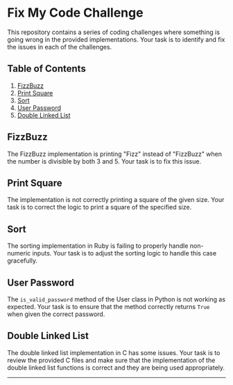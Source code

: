 # Fix My Code Challenge

This repository contains a series of coding challenges where something is going wrong in the provided implementations. Your task is to identify and fix the issues in each of the challenges.

## Table of Contents

1. [FizzBuzz](#fizzbuzz)
2. [Print Square](#print-square)
3. [Sort](#sort)
4. [User Password](#user-password)
5. [Double Linked List](#double-linked-list)

## FizzBuzz

The FizzBuzz implementation is printing "Fizz" instead of "FizzBuzz" when the number is divisible by both 3 and 5. Your task is to fix this issue.

## Print Square

The implementation is not correctly printing a square of the given size. Your task is to correct the logic to print a square of the specified size.

## Sort

The sorting implementation in Ruby is failing to properly handle non-numeric inputs. Your task is to adjust the sorting logic to handle this case gracefully.

## User Password

The `is_valid_password` method of the User class in Python is not working as expected. Your task is to ensure that the method correctly returns `True` when given the correct password.

## Double Linked List

The double linked list implementation in C has some issues. Your task is to review the provided C files and make sure that the implementation of the double linked list functions is correct and they are being used appropriately.

---


